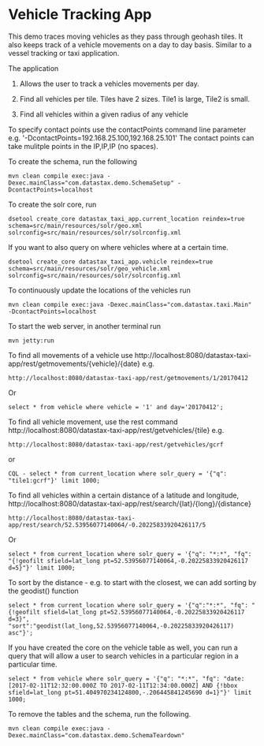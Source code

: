 Vehicle Tracking App
========================

This demo traces moving vehicles as they pass through geohash tiles. It also keeps track of a vehicle movements on a day to day basis. Similar to a vessel tracking or taxi application.  

The application 

1. Allows the user to track a vehicles movements per day.

2. Find all vehicles per tile. Tiles have 2 sizes. Tile1 is large, Tile2 is small. 

3. Find all vehicles within a given radius of any vehicle

To specify contact points use the contactPoints command line parameter e.g. '-DcontactPoints=192.168.25.100,192.168.25.101'
The contact points can take mulitple points in the IP,IP,IP (no spaces).
 
To create the schema, run the following

	mvn clean compile exec:java -Dexec.mainClass="com.datastax.demo.SchemaSetup" -DcontactPoints=localhost
	
To create the solr core, run 

	dsetool create_core datastax_taxi_app.current_location reindex=true schema=src/main/resources/solr/geo.xml solrconfig=src/main/resources/solr/solrconfig.xml

If you want to also query on where vehicles where at a certain time. 

	dsetool create_core datastax_taxi_app.vehicle reindex=true schema=src/main/resources/solr/geo_vehicle.xml solrconfig=src/main/resources/solr/solrconfig.xml	
	
To continuously update the locations of the vehicles run 
	
	mvn clean compile exec:java -Dexec.mainClass="com.datastax.taxi.Main" -DcontactPoints=localhost
	
To start the web server, in another terminal run 

	mvn jetty:run
	
To find all movements of a vehicle use http://localhost:8080/datastax-taxi-app/rest/getmovements/{vehicle}/{date} e.g.

	http://localhost:8080/datastax-taxi-app/rest/getmovements/1/20170412

Or

	select * from vehicle where vehicle = '1' and day='20170412';

To find all vehicle movement, use the rest command http://localhost:8080/datastax-taxi-app/rest/getvehicles/{tile} e.g.

	http://localhost:8080/datastax-taxi-app/rest/getvehicles/gcrf

or 

	CQL - select * from current_location where solr_query = '{"q": "tile1:gcrf"}' limit 1000;


To find all vehicles within a certain distance of a latitude and longitude, http://localhost:8080/datastax-taxi-app/rest/search/{lat}/{long}/{distance}

	http://localhost:8080/datastax-taxi-app/rest/search/52.53956077140064/-0.20225833920426117/5
	
Or

	select * from current_location where solr_query = '{"q": "*:*", "fq": "{!geofilt sfield=lat_long pt=52.53956077140064,-0.20225833920426117 d=5}"}' limit 1000;

To sort by the distance - e.g. to start with the closest, we can add sorting by the geodist() function

	select * from current_location where solr_query = '{"q":"*:*", "fq": "{!geofilt sfield=lat_long pt=52.53956077140064,-0.20225833920426117 d=3}", "sort":"geodist(lat_long,52.53956077140064,-0.20225833920426117) asc"}';
 	
If you have created the core on the vehicle table as well, you can run a query that will allow a user to search vehicles in a particular region in a particular time. 

	select * from vehicle where solr_query = '{"q": "*:*", "fq": "date:[2017-02-11T12:32:00.000Z TO 2017-02-11T12:34:00.000Z] AND {!bbox sfield=lat_long pt=51.404970234124800,-.206445841245690 d=1}"}' limit 1000;

To remove the tables and the schema, run the following.

    mvn clean compile exec:java -Dexec.mainClass="com.datastax.demo.SchemaTeardown"
    
    
